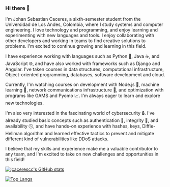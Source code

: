 ### Hi there 👋
I'm Johan Sebastian Caceres, a sixth-semester student from the Universidad de Los Andes, Colombia, where I study systems and computer engineering. I love technology and programming, and enjoy learning and experimenting with new languages and tools. I enjoy collaborating with other developers and working in teams to find creative solutions to problems. I'm excited to continue growing and learning in this field.

I have experience working with languages such as Python 🐍, Java ☕, and JavaScript 🌐, and have also worked with frameworks such as Django and Angular. I've taken courses in data structures, computational infrastructure, Object-oriented programming, databases, software development and cloud.

Currently, I'm watching courses on development with Node.js 🚀, machine learning 🤖, network communications infrastructure 📡, and optimization with programs like GAMS and Pyomo 📈. I'm always eager to learn and explore new technologies.

I'm also very interested in the fascinating world of cybersecurity 🔒. I've already studied basic concepts such as authentication 🔑, integrity 🔐, and availability 🕒, and have hands-on experience with hashes, keys, Diffie-Hellman algorithm and learned effective tactics to prevent and mitigate different kind of vulnerabilities like DDoS attacks.

I believe that my skills and experience make me a valuable contributor to any team, and I'm excited to take on new challenges and opportunities in this field!

[![jcacerescc's GitHub stats](https://github-readme-stats.vercel.app/api?username=jcacerescc&count_private=true&show_icons=true&theme=radical&hide=prs,issues,stars&include_all_commits=true&custom_title=My%20GitHub%20Stats&hide_border=true)](https://github.com/jcacerescc)

[![Top Langs](https://github-readme-stats.vercel.app/api/top-langs/?username=jcacerescc&layout=compact&langs_count=20&hide_border=true&hide_title=true&card_width=350)](https://github.com/jcacerescc)

